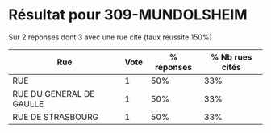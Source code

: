 # Résultat pour 309-MUNDOLSHEIM

Sur 2 réponses dont 3 avec une rue cité (taux réussite 150%)

| Rue | Vote | % réponses | % Nb rues cités|
|-----|------|------------|----------------|
| RUE | 1 | 50% | 33%|
| RUE DU GENERAL DE GAULLE | 1 | 50% | 33%|
| RUE DE STRASBOURG | 1 | 50% | 33%|
